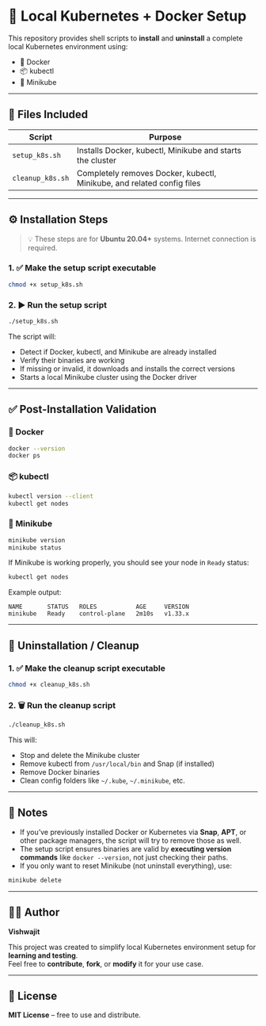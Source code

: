# 🚀 Local Kubernetes + Docker Setup

This repository provides shell scripts to **install** and **uninstall** a complete local Kubernetes environment using:

- 🐳 Docker  
- 📦 kubectl  
- 🌱 Minikube  

---

## 📁 Files Included

| Script           | Purpose                                                                 |
|------------------|-------------------------------------------------------------------------|
| `setup_k8s.sh`   | Installs Docker, kubectl, Minikube and starts the cluster               |
| `cleanup_k8s.sh` | Completely removes Docker, kubectl, Minikube, and related config files  |

---

## ⚙️ Installation Steps

> 💡 These steps are for **Ubuntu 20.04+** systems. Internet connection is required.

### 1. ✅ Make the setup script executable

```bash
chmod +x setup_k8s.sh
```

### 2. ▶️ Run the setup script

```bash
./setup_k8s.sh
```

The script will:

- Detect if Docker, kubectl, and Minikube are already installed  
- Verify their binaries are working  
- If missing or invalid, it downloads and installs the correct versions  
- Starts a local Minikube cluster using the Docker driver  

---

## ✅ Post-Installation Validation

### 🐳 Docker

```bash
docker --version
docker ps
```

### 📦 kubectl

```bash
kubectl version --client
kubectl get nodes
```

### 🌱 Minikube

```bash
minikube version
minikube status
```

If Minikube is working properly, you should see your node in `Ready` status:

```bash
kubectl get nodes
```

Example output:

```text
NAME       STATUS   ROLES           AGE     VERSION
minikube   Ready    control-plane   2m10s   v1.33.x
```

---

## 🧹 Uninstallation / Cleanup

### 1. ✅ Make the cleanup script executable

```bash
chmod +x cleanup_k8s.sh
```

### 2. 🗑️ Run the cleanup script

```bash
./cleanup_k8s.sh
```

This will:

- Stop and delete the Minikube cluster  
- Remove kubectl from `/usr/local/bin` and Snap (if installed)  
- Remove Docker binaries  
- Clean config folders like `~/.kube`, `~/.minikube`, etc.

---

## 📝 Notes

- If you’ve previously installed Docker or Kubernetes via **Snap**, **APT**, or other package managers, the script will try to remove those as well.  
- The setup script ensures binaries are valid by **executing version commands** like `docker --version`, not just checking their paths.  
- If you only want to reset Minikube (not uninstall everything), use:

```bash
minikube delete
```

---

## 👨‍💻 Author

**Vishwajit**

This project was created to simplify local Kubernetes environment setup for **learning and testing**.  
Feel free to **contribute**, **fork**, or **modify** it for your use case.

---

## 🔐 License

**MIT License** – free to use and distribute.
